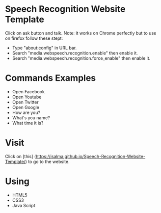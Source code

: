 # Speech Recognition Website Template
Click on ask button and talk.
Note: it works on Chrome perfectly but to use on firefox follow these stept:
- Type "about:config" in URL bar.
- Search "media.webspeech.recognition.enable" then enable it.
- Search "media.webspeech.recognition.force_enable" then enable it.

# Commands Examples
- Open Facebook
- Open Youtube
- Open Twitter
- Open Google
- How are you?
- What's you name?
- What time it is?

# Visit
Click on [this] (https://isalma.github.io/Speech-Recognition-Website-Template/) to go to the website.

# Using
- HTML5
- CSS3
- Java Script

